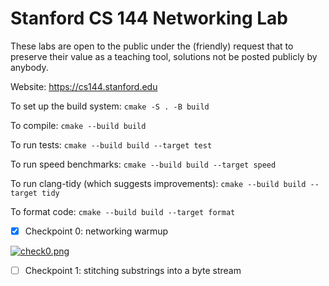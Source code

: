 Stanford CS 144 Networking Lab
==============================

These labs are open to the public under the (friendly) request that to
preserve their value as a teaching tool, solutions not be posted
publicly by anybody.

Website: https://cs144.stanford.edu

To set up the build system: `cmake -S . -B build`

To compile: `cmake --build build`

To run tests: `cmake --build build --target test`

To run speed benchmarks: `cmake --build build --target speed`

To run clang-tidy (which suggests improvements): `cmake --build build --target tidy`

To format code: `cmake --build build --target format`

- [x] Checkpoint 0: networking warmup

[![check0.png](https://s11.ax1x.com/2024/01/20/pFEUeMD.png)](https://imgse.com/i/pFEUeMD)

- [ ] Checkpoint 1: stitching substrings into a byte stream